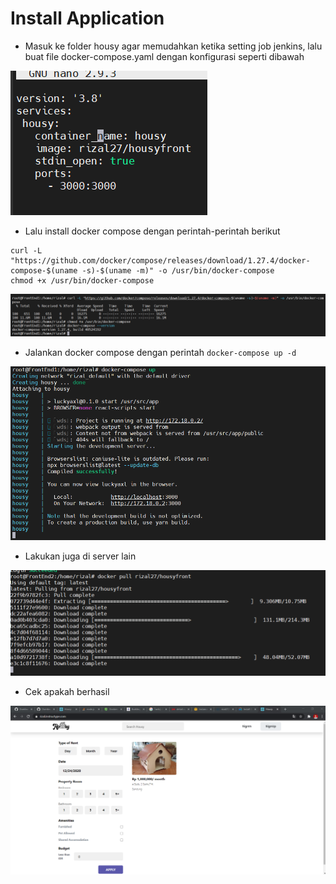 # Install Application

- Masuk ke folder housy agar memudahkan ketika setting job jenkins, lalu buat file docker-compose.yaml dengan konfigurasi seperti dibawah

![text](assets/01.PNG)

- Lalu install docker compose dengan perintah-perintah berikut

```
curl -L "https://github.com/docker/compose/releases/download/1.27.4/docker-compose-$(uname -s)-$(uname -m)" -o /usr/bin/docker-compose
chmod +x /usr/bin/docker-compose
```

![text](assets/02.PNG)

- Jalankan docker compose dengan perintah `docker-compose up -d`

![text](assets/03.PNG)

- Lakukan juga di server lain

![text](assets/04.PNG)

- Cek apakah berhasil

![text](assets/05.PNG)